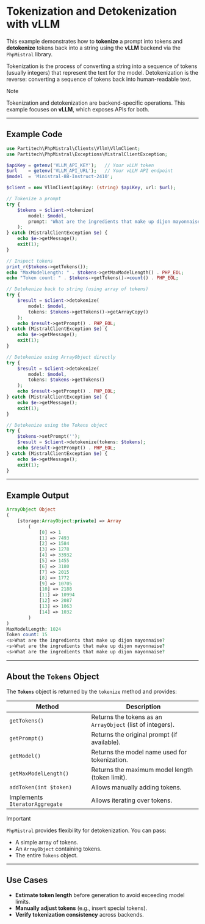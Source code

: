 # Tokenization and Detokenization with vLLM

This example demonstrates how to **tokenize** a prompt into tokens and **detokenize** tokens back into a string using the **vLLM** backend via the `PhpMistral` library.

Tokenization is the process of converting a string into a sequence of tokens (usually integers) that represent the text for the model. Detokenization is the reverse: converting a sequence of tokens back into human-readable text.

> [!NOTE]
> Tokenization and detokenization are backend-specific operations. This example focuses on **vLLM**, which exposes APIs for both.

---

## Example Code

```php
use Partitech\PhpMistral\Clients\Vllm\VllmClient;
use Partitech\PhpMistral\Exceptions\MistralClientException;

$apiKey = getenv('VLLM_API_KEY');   // Your vLLM token
$url    = getenv('VLLM_API_URL');   // Your vLLM API endpoint
$model  = 'Ministral-8B-Instruct-2410';

$client = new VllmClient(apiKey: (string) $apiKey, url: $url);

// Tokenize a prompt
try {
    $tokens = $client->tokenize(
        model: $model,
        prompt: 'What are the ingredients that make up dijon mayonnaise? '
    );
} catch (MistralClientException $e) {
    echo $e->getMessage();
    exit(1);
}

// Inspect tokens
print_r($tokens->getTokens());
echo "MaxModelLength: " . $tokens->getMaxModelLength() . PHP_EOL;
echo "Token count: " . $tokens->getTokens()->count() . PHP_EOL;

// Detokenize back to string (using array of tokens)
try {
    $result = $client->detokenize(
        model: $model,
        tokens: $tokens->getTokens()->getArrayCopy()
    );
    echo $result->getPrompt() . PHP_EOL;
} catch (MistralClientException $e) {
    echo $e->getMessage();
    exit(1);
}

// Detokenize using ArrayObject directly
try {
    $result = $client->detokenize(
        model: $model,
        tokens: $tokens->getTokens()
    );
    echo $result->getPrompt() . PHP_EOL;
} catch (MistralClientException $e) {
    echo $e->getMessage();
    exit(1);
}

// Detokenize using the Tokens object
try {
    $tokens->setPrompt('');
    $result = $client->detokenize(tokens: $tokens);
    echo $result->getPrompt() . PHP_EOL;
} catch (MistralClientException $e) {
    echo $e->getMessage();
    exit(1);
}
```

---

## Example Output

```php
ArrayObject Object
(
    [storage:ArrayObject:private] => Array
        (
            [0] => 1
            [1] => 7493
            [2] => 1584
            [3] => 1278
            [4] => 33932
            [5] => 1455
            [6] => 3180
            [7] => 2015
            [8] => 1772
            [9] => 10705
            [10] => 2188
            [11] => 10994
            [12] => 2087
            [13] => 1063
            [14] => 1032
        )
)
MaxModelLength: 1024
Token count: 15
<s>What are the ingredients that make up dijon mayonnaise?
<s>What are the ingredients that make up dijon mayonnaise?
<s>What are the ingredients that make up dijon mayonnaise?
```

---

## About the `Tokens` Object

The **`Tokens`** object is returned by the `tokenize` method and provides:

| Method                    | Description                                          |
|---------------------------|------------------------------------------------------|
| `getTokens()`             | Returns the tokens as an `ArrayObject` (list of integers). |
| `getPrompt()`             | Returns the original prompt (if available).          |
| `getModel()`              | Returns the model name used for tokenization.        |
| `getMaxModelLength()`     | Returns the maximum model length (token limit).      |
| `addToken(int $token)`    | Allows manually adding tokens.                       |
| Implements `IteratorAggregate` | Allows iterating over tokens.                   |

> [!IMPORTANT]
> `PhpMistral` provides flexibility for detokenization. You can pass:
> - A simple array of tokens.
> - An `ArrayObject` containing tokens.
> - The entire `Tokens` object.

---

## Use Cases

- **Estimate token length** before generation to avoid exceeding model limits.
- **Manually adjust tokens** (e.g., insert special tokens).
- **Verify tokenization consistency** across backends.